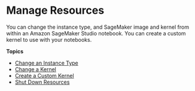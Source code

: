 # Manage Resources<a name="notebooks-run-and-manage"></a>

You can change the instance type, and SageMaker image and kernel from within an Amazon SageMaker Studio notebook\. You can create a custom kernel to use with your notebooks\.

**Topics**
+ [Change an Instance Type](notebooks-run-and-manage-switch-instance-type.md)
+ [Change a Kernel](notebooks-run-and-manage-change-image.md)
+ [Create a Custom Kernel](notebooks-create-custom-kernel.md)
+ [Shut Down Resources](notebooks-run-and-manage-shut-down.md)